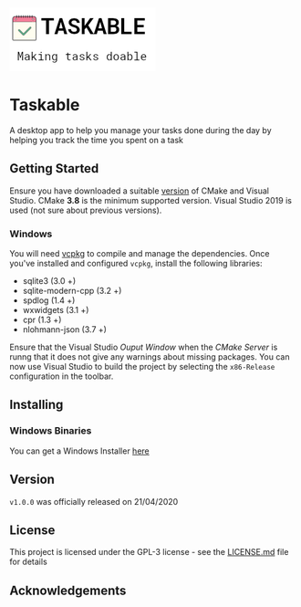 ![Taskable Logo](logo2.png)

# Taskable

A desktop app to help you manage your tasks done during the day by helping you track the time you spent on a task

## Getting Started

Ensure you have downloaded a suitable [version](https://cmake.org/download/) of CMake and Visual Studio. CMake **3.8** is the minimum supported version. Visual Studio 2019 is used (not sure about previous versions).

### Windows

You will need [vcpkg](https://github.com/Microsoft/vcpkg) to compile and manage the dependencies.
Once you've installed and configured `vcpkg`, install the following libraries:

- sqlite3 (3.0 +)
- sqlite-modern-cpp (3.2 +)
- spdlog (1.4 +)
- wxwidgets (3.1 +)
- cpr (1.3 +)
- nlohmann-json (3.7 +)

Ensure that the Visual Studio _Ouput Window_ when the _CMake Server_ is runng that it does not give any warnings about missing packages.
You can now use Visual Studio to build the project by selecting the `x86-Release` configuration in the toolbar.

## Installing

### Windows Binaries

You can get a Windows Installer [here](https://github.com/ifexception/taskable/releases)

## Version

`v1.0.0` was officially released on 21/04/2020

## License

This project is licensed under the GPL-3 license - see the [LICENSE.md](LICENSE.md) file for details

## Acknowledgements
